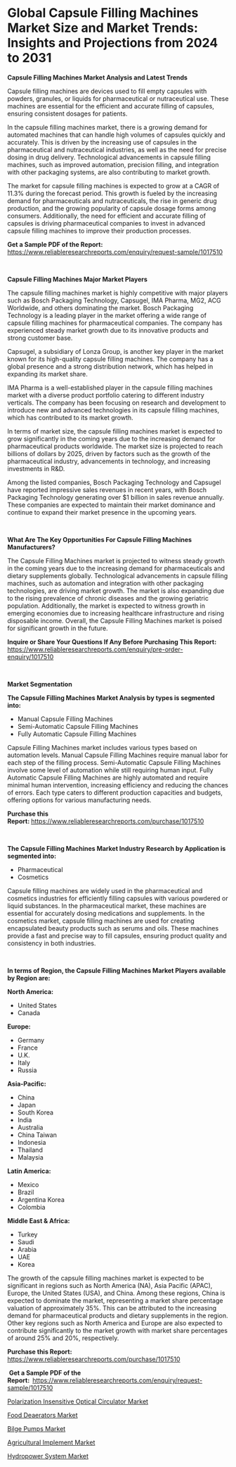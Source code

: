 <p><h1>Global Capsule Filling Machines Market Size and Market Trends: Insights and Projections from 2024 to 2031</h1></p><p><strong>Capsule Filling Machines Market Analysis and Latest Trends</strong></p>
<p><p>Capsule filling machines are devices used to fill empty capsules with powders, granules, or liquids for pharmaceutical or nutraceutical use. These machines are essential for the efficient and accurate filling of capsules, ensuring consistent dosages for patients.</p><p>In the capsule filling machines market, there is a growing demand for automated machines that can handle high volumes of capsules quickly and accurately. This is driven by the increasing use of capsules in the pharmaceutical and nutraceutical industries, as well as the need for precise dosing in drug delivery. Technological advancements in capsule filling machines, such as improved automation, precision filling, and integration with other packaging systems, are also contributing to market growth.</p><p>The market for capsule filling machines is expected to grow at a CAGR of 11.3% during the forecast period. This growth is fueled by the increasing demand for pharmaceuticals and nutraceuticals, the rise in generic drug production, and the growing popularity of capsule dosage forms among consumers. Additionally, the need for efficient and accurate filling of capsules is driving pharmaceutical companies to invest in advanced capsule filling machines to improve their production processes.</p></p>
<p><strong>Get a Sample PDF of the Report:&nbsp;</strong> <a href="https://www.reliableresearchreports.com/enquiry/request-sample/1017510">https://www.reliableresearchreports.com/enquiry/request-sample/1017510</a></p>
<p>&nbsp;</p>
<p><strong>Capsule Filling Machines Major Market Players</strong></p>
<p><p>The capsule filling machines market is highly competitive with major players such as Bosch Packaging Technology, Capsugel, IMA Pharma, MG2, ACG Worldwide, and others dominating the market. Bosch Packaging Technology is a leading player in the market offering a wide range of capsule filling machines for pharmaceutical companies. The company has experienced steady market growth due to its innovative products and strong customer base. </p><p>Capsugel, a subsidiary of Lonza Group, is another key player in the market known for its high-quality capsule filling machines. The company has a global presence and a strong distribution network, which has helped in expanding its market share. </p><p>IMA Pharma is a well-established player in the capsule filling machines market with a diverse product portfolio catering to different industry verticals. The company has been focusing on research and development to introduce new and advanced technologies in its capsule filling machines, which has contributed to its market growth.</p><p>In terms of market size, the capsule filling machines market is expected to grow significantly in the coming years due to the increasing demand for pharmaceutical products worldwide. The market size is projected to reach billions of dollars by 2025, driven by factors such as the growth of the pharmaceutical industry, advancements in technology, and increasing investments in R&D.</p><p>Among the listed companies, Bosch Packaging Technology and Capsugel have reported impressive sales revenues in recent years, with Bosch Packaging Technology generating over $1 billion in sales revenue annually. These companies are expected to maintain their market dominance and continue to expand their market presence in the upcoming years.</p></p>
<p>&nbsp;</p>
<p><strong>What Are The Key Opportunities For Capsule Filling Machines Manufacturers?</strong></p>
<p><p>The Capsule Filling Machines market is projected to witness steady growth in the coming years due to the increasing demand for pharmaceuticals and dietary supplements globally. Technological advancements in capsule filling machines, such as automation and integration with other packaging technologies, are driving market growth. The market is also expanding due to the rising prevalence of chronic diseases and the growing geriatric population. Additionally, the market is expected to witness growth in emerging economies due to increasing healthcare infrastructure and rising disposable income. Overall, the Capsule Filling Machines market is poised for significant growth in the future.</p></p>
<p><strong>Inquire or Share Your Questions If Any Before Purchasing This Report:</strong> <a href="https://www.reliableresearchreports.com/enquiry/pre-order-enquiry/1017510">https://www.reliableresearchreports.com/enquiry/pre-order-enquiry/1017510</a></p>
<p>&nbsp;</p>
<p><strong>Market Segmentation</strong></p>
<p><strong>The Capsule Filling Machines Market Analysis by types is segmented into:</strong></p>
<p><ul><li>Manual Capsule Filling Machines</li><li>Semi-Automatic Capsule Filling Machines</li><li>Fully Automatic Capsule Filling Machines</li></ul></p>
<p><p>Capsule Filling Machines market includes various types based on automation levels. Manual Capsule Filling Machines require manual labor for each step of the filling process. Semi-Automatic Capsule Filling Machines involve some level of automation while still requiring human input. Fully Automatic Capsule Filling Machines are highly automated and require minimal human intervention, increasing efficiency and reducing the chances of errors. Each type caters to different production capacities and budgets, offering options for various manufacturing needs.</p></p>
<p><strong>Purchase this Report:&nbsp;</strong><a href="https://www.reliableresearchreports.com/purchase/1017510">https://www.reliableresearchreports.com/purchase/1017510</a></p>
<p>&nbsp;</p>
<p><strong>The Capsule Filling Machines Market Industry Research by Application is segmented into:</strong></p>
<p><ul><li>Pharmaceutical</li><li>Cosmetics</li></ul></p>
<p><p>Capsule filling machines are widely used in the pharmaceutical and cosmetics industries for efficiently filling capsules with various powdered or liquid substances. In the pharmaceutical market, these machines are essential for accurately dosing medications and supplements. In the cosmetics market, capsule filling machines are used for creating encapsulated beauty products such as serums and oils. These machines provide a fast and precise way to fill capsules, ensuring product quality and consistency in both industries.</p></p>
<p>&nbsp;</p>
<p><strong>In terms of Region, the Capsule Filling Machines Market Players available by Region are:</strong></p>
<p>
    <p> <strong> North America: </strong>
        <ul>
            <li>United States</li>
            <li>Canada</li>
        </ul>
        </p> 
    <p> <strong> Europe: </strong>
        <ul>
            <li>Germany</li>
            <li>France</li>
            <li>U.K.</li>
            <li>Italy</li>
            <li>Russia</li>
        </ul>
        </p> 
    <p> <strong> Asia-Pacific: </strong>
        <ul>
            <li>China</li>
            <li>Japan</li>
            <li>South Korea</li>
            <li>India</li>
            <li>Australia</li>
            <li>China Taiwan</li>
            <li>Indonesia</li>
            <li>Thailand</li>
            <li>Malaysia</li>
        </ul>
        </p> 
    <p> <strong> Latin America: </strong>
        <ul>
            <li>Mexico</li>
            <li>Brazil</li>
            <li>Argentina Korea</li>
            <li>Colombia</li>
        </ul>
        </p> 
    <p> <strong> Middle East & Africa: </strong>
        <ul>
            <li>Turkey</li>
            <li>Saudi</li>
            <li>Arabia</li>
            <li>UAE</li>
            <li>Korea</li>
        </ul>
    </p>
    </p>
<p><p>The growth of the capsule filling machines market is expected to be significant in regions such as North America (NA), Asia Pacific (APAC), Europe, the United States (USA), and China. Among these regions, China is expected to dominate the market, representing a market share percentage valuation of approximately 35%. This can be attributed to the increasing demand for pharmaceutical products and dietary supplements in the region. Other key regions such as North America and Europe are also expected to contribute significantly to the market growth with market share percentages of around 25% and 20%, respectively.</p></p>
<p><strong>Purchase this Report: </strong><a href="https://www.reliableresearchreports.com/purchase/1017510">https://www.reliableresearchreports.com/purchase/1017510</a></p>
<p>&nbsp;<strong>Get a Sample PDF of the Report:&nbsp;&nbsp;</strong><a href="https://www.reliableresearchreports.com/enquiry/request-sample/1017510">https://www.reliableresearchreports.com/enquiry/request-sample/1017510</a></p>
<p><strong></strong></p>
<p><p><a href="https://medium.com/@sarahhopkins94/polarization-insensitive-optical-circulator-market-analysis-and-sze-forecasted-for-period-from-2024-83e11cd1965d">Polarization Insensitive Optical Circulator Market</a></p><p><a href="https://medium.com/@anibalstamm1912/food-deaerators-market-analysis-its-cagr-market-segmentation-and-global-industry-overview-7a594fc5c8c4">Food Deaerators Market</a></p><p><a href="https://medium.com/@terrellconn/bilge-pumps-market-trends-forecast-and-competitive-analysis-to-2031-e00e50d1b5f5">Bilge Pumps Market</a></p><p><a href="https://medium.com/@anibalstamm1912/agricultural-implement-nbsp-market-focuses-on-market-share-size-and-projected-forecast-till-2031-ddeb2a6dacff">Agricultural Implement Market</a></p><p><a href="https://medium.com/@frankpeters35/hydropower-system-market-furnishes-information-on-market-share-market-trends-and-market-growth-847dd5671137">Hydropower System Market</a></p></p>